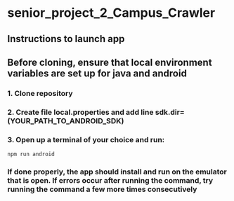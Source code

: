 # senior_project_2_Campus_Crawler

## Instructions to launch app
## Before cloning, ensure that local environment variables are set up for java and android

### 1. Clone repository
### 2. Create file local.properties and add line sdk.dir=(YOUR_PATH_TO_ANDROID_SDK)
### 3. Open up a terminal of your choice and run:
```console
npm run android
```
### If done properly, the app should install and run on the emulator that is open. If errors occur after running the command, try running the command a few more times consecutively
